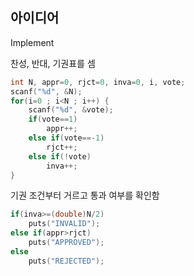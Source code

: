## 아이디어
Implement

찬성, 반대, 기권표를 셈
```c
int N, appr=0, rjct=0, inva=0, i, vote;
scanf("%d", &N);
for(i=0 ; i<N ; i++) {
	scanf("%d", &vote);
	if(vote==1)
		appr++;
	else if(vote==-1)
		rjct++;
	else if(!vote)
		inva++;
}
```
기권 조건부터 거르고 통과 여부를 확인함
```c
if(inva>=(double)N/2)
	puts("INVALID");
else if(appr>rjct)
	puts("APPROVED");
else
	puts("REJECTED");
```